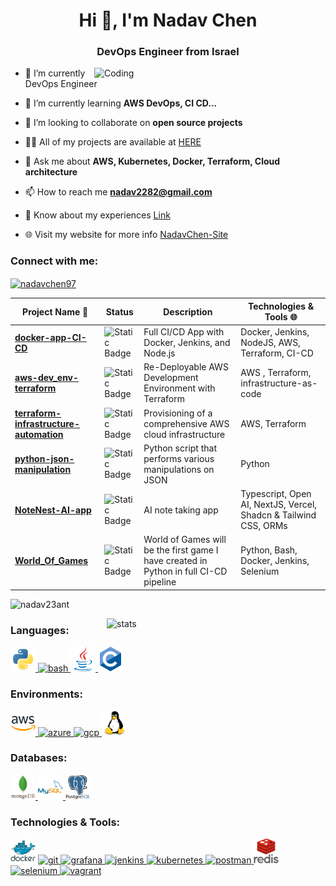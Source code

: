 <h1 align="center">Hi 👋, I'm Nadav Chen</h1>
<h3 align="center">DevOps Engineer from Israel </h3>

<img align="right" alt="Coding" width="370" src=https://github.com/Nadav23AnT/Nadav23AnT/assets/71144691/0f2636c4-f4d1-49f9-a5ff-569b0c4733c7>


- 🔭 I’m currently DevOps Engineer

- 🌱 I’m currently learning **AWS DevOps, CI CD...**

- 👯 I’m looking to collaborate on **open source projects**

- 👨‍💻 All of my projects are available at [HERE](https://github.com/Nadav23AnT)

- 💬 Ask me about **AWS, Kubernetes, Docker, Terraform, Cloud architecture**

- 📫 How to reach me **nadav2282@gmail.com**

- 📄 Know about my experiences [Link](https://drive.google.com/drive/folders/1NEIZQbTMSS0IDIRKEM0AxWBOIol6Qv9P?usp=sharing)

- 🌐 Visit my website for more info [NadavChen-Site](https://nadav-chen-resume.onrender.com)



<h3 align="left">Connect with me:</h3>
<p align="left">
<a href="https://linkedin.com/in/nadavchen97" target="blank"><img align="center" src="https://img.shields.io/badge/LinkedIn-0077B5?style=for-the-badge&logo=linkedin&logoColor=white" alt="nadavchen97" /></a>
</p>



| Project Name 🚀        | Status        | Description                  | Technologies & Tools  🌐                                |
| -------------------- | ------------- | ---------------------------- | ------------------------------------- |
| [**docker-app-CI-CD**](https://github.com/Nadav23AnT/docker-app-CI-CD)  | ![Static Badge](https://img.shields.io/badge/Completed-green)  |Full CI/CD App with Docker, Jenkins, and Node.js | Docker, Jenkins, NodeJS, AWS, Terraform, CI-CD |
| [**aws-dev_env-terraform**](https://github.com/Nadav23AnT/aws-dev_env-terraform)  | ![Static Badge](https://img.shields.io/badge/Completed-green) | Re-Deployable AWS Development Environment with Terraform | AWS , Terraform, infrastructure-as-code |
| [**terraform-infrastructure-automation**](https://github.com/Nadav23AnT/terraform-infrastructure-automation)  | ![Static Badge](https://img.shields.io/badge/Completed-green) | Provisioning of a comprehensive AWS cloud infrastructure   | AWS, Terraform |
| [**python-json-manipulation**](https://github.com/Nadav23AnT/python-json-manipulation)  | ![Static Badge](https://img.shields.io/badge/Completed-green) | Python script that performs various manipulations on JSON      | Python |
| [**NoteNest-AI-app**](https://github.com/Nadav23AnT/NoteNest-AI-app)  | ![Static Badge](https://img.shields.io/badge/On%20Hold-%20red) | AI note taking app    | Typescript, Open AI, NextJS, Vercel, Shadcn & Tailwind CSS, ORMs |
| [**World_Of_Games**](https://github.com/Nadav23AnT/World_Of_Games)  | ![Static Badge](https://img.shields.io/badge/Completed-green) | World of Games will be the first game I have created in Python in full CI-CD pipeline   | Python, Bash, Docker, Jenkins, Selenium |


<p align="left"> <img src="https://komarev.com/ghpvc/?username=nadav23ant&label=Profile%20views&color=0e75b6&style=flat" alt="nadav23ant" /> </p>

<p><img align="right" alt="stats" width="350" src="https://github-readme-stats.vercel.app/api/top-langs?username=nadav23ant&show_icons=true&locale=en&layout=compact" alt="nadav23ant" /></p>
<h3 align="left">Languages:</h3>
 <a href="https://www.python.org" target="_blank" rel="noreferrer"> <img src="https://raw.githubusercontent.com/devicons/devicon/master/icons/python/python-original.svg" alt="python" width="40" height="40"/> </a>
<a href="https://www.gnu.org/software/bash/" target="_blank" rel="noreferrer"> <img src="https://www.vectorlogo.zone/logos/gnu_bash/gnu_bash-icon.svg" alt="bash" width="40" height="40"/> </a>
 <a href="https://www.java.com" target="_blank" rel="noreferrer"> <img src="https://raw.githubusercontent.com/devicons/devicon/master/icons/java/java-original.svg" alt="java" width="40" height="40"/> </a>
 <a href="https://www.cprogramming.com/" target="_blank" rel="noreferrer"> <img src="https://raw.githubusercontent.com/devicons/devicon/master/icons/c/c-original.svg" alt="c" width="40" height="40"/> </a>

<h3 align="left">Environments:</h3>
<p align="left"> <a href="https://aws.amazon.com" target="_blank" rel="noreferrer"> <img src="https://raw.githubusercontent.com/devicons/devicon/master/icons/amazonwebservices/amazonwebservices-original-wordmark.svg" alt="aws" width="40" height="40"/> </a>
<a href="https://azure.microsoft.com/en-in/" target="_blank" rel="noreferrer"> <img src="https://www.vectorlogo.zone/logos/microsoft_azure/microsoft_azure-icon.svg" alt="azure" width="40" height="40"/> </a>
 <a href="https://cloud.google.com" target="_blank" rel="noreferrer"> <img src="https://www.vectorlogo.zone/logos/google_cloud/google_cloud-icon.svg" alt="gcp" width="40" height="40"/> </a>
  <a href="https://www.linux.org/" target="_blank" rel="noreferrer"> <img src="https://raw.githubusercontent.com/devicons/devicon/master/icons/linux/linux-original.svg" alt="linux" width="40" height="40"/> </a>

<h3 align="left">Databases:</h3>
<a href="https://www.mongodb.com/" target="_blank" rel="noreferrer"> <img src="https://raw.githubusercontent.com/devicons/devicon/master/icons/mongodb/mongodb-original-wordmark.svg" alt="mongodb" width="40" height="40"/> </a>
 <a href="https://www.mysql.com/" target="_blank" rel="noreferrer"> <img src="https://raw.githubusercontent.com/devicons/devicon/master/icons/mysql/mysql-original-wordmark.svg" alt="mysql" width="40" height="40"/> </a>
<a href="https://www.postgresql.org" target="_blank" rel="noreferrer"> <img src="https://raw.githubusercontent.com/devicons/devicon/master/icons/postgresql/postgresql-original-wordmark.svg" alt="postgresql" width="40" height="40"/> </a>

<h3 align="left">Technologies & Tools:</h3>
<p   <a href="https://www.docker.com/" target="_blank" rel="noreferrer"> <img src="https://raw.githubusercontent.com/devicons/devicon/master/icons/docker/docker-original-wordmark.svg" alt="docker" width="40" height="40"/> </a> <a href="https://git-scm.com/" target="_blank" rel="noreferrer"> <img src="https://www.vectorlogo.zone/logos/git-scm/git-scm-icon.svg" alt="git" width="40" height="40"/> </a> <a href="https://grafana.com" target="_blank" rel="noreferrer"> <img src="https://www.vectorlogo.zone/logos/grafana/grafana-icon.svg" alt="grafana" width="40" height="40"/> </a> <a href="https://www.jenkins.io" target="_blank" rel="noreferrer"> <img src="https://www.vectorlogo.zone/logos/jenkins/jenkins-icon.svg" alt="jenkins" width="40" height="40"/> </a> <a href="https://kubernetes.io" target="_blank" rel="noreferrer"> <img src="https://www.vectorlogo.zone/logos/kubernetes/kubernetes-icon.svg" alt="kubernetes" width="40" height="40"/> </a>  <a href="https://postman.com" target="_blank" rel="noreferrer"> <img src="https://www.vectorlogo.zone/logos/getpostman/getpostman-icon.svg" alt="postman" width="40" height="40"/> </a> <a href="https://redis.io" target="_blank" rel="noreferrer"> <img src="https://raw.githubusercontent.com/devicons/devicon/master/icons/redis/redis-original-wordmark.svg" alt="redis" width="40" height="40"/> </a> <a href="https://www.selenium.dev" target="_blank" rel="noreferrer"> <img src="https://raw.githubusercontent.com/detain/svg-logos/780f25886640cef088af994181646db2f6b1a3f8/svg/selenium-logo.svg" alt="selenium" width="40" height="40"/> </a> <a href="https://www.vagrantup.com/" target="_blank" rel="noreferrer"> <img src="https://www.vectorlogo.zone/logos/vagrantup/vagrantup-icon.svg" alt="vagrant" width="40" height="40"/> </a> </p>
